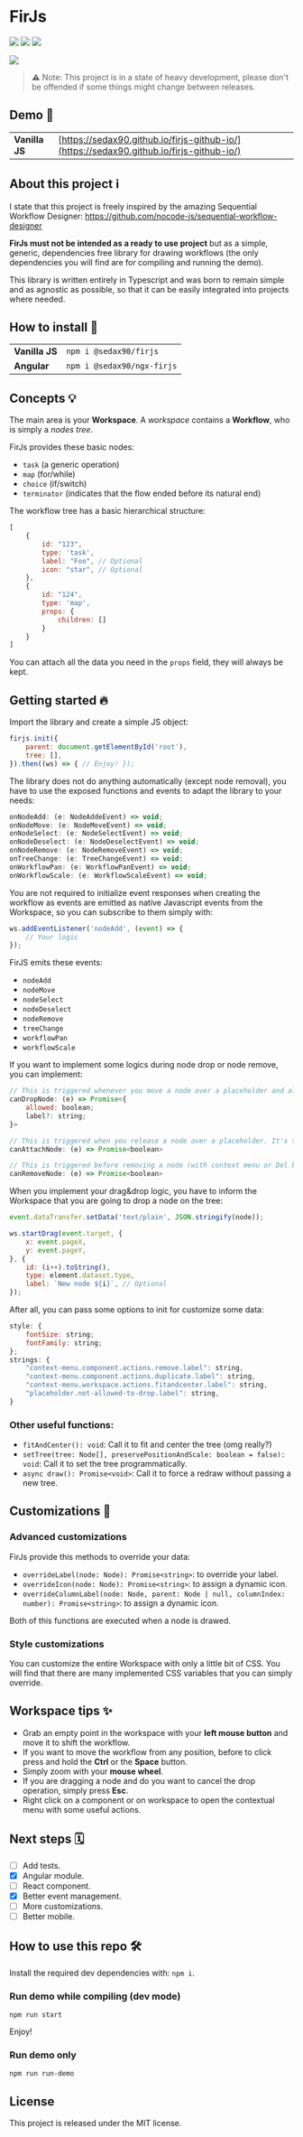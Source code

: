 # FirJs

![](https://img.shields.io/github/license/sedax90/firjs)
![](https://img.shields.io/github/package-json/v/sedax90/firjs?color=%23f0db4f&filename=lib%2Fpackage.json&label=Vanilla%20JS&logo=javascript)
![](https://img.shields.io/github/package-json/v/sedax90/firjs?color=%23dd1b16&filename=angular%2Fprojects%2Fngx-firjs%2Fpackage.json&label=Angular&logo=angular)

![](https://user-images.githubusercontent.com/5001801/224503499-9dd881a7-028f-4b16-824b-b689770bdc0d.png)

> ⚠️ Note: This project is in a state of heavy development, please don't be offended if some things might change between releases.

## Demo 🚀️

|||
|----------|-------------|
|**Vanilla JS**|[https://sedax90.github.io/firjs-github-io/](https://sedax90.github.io/firjs-github-io/)|

## About this project ℹ️

I state that this project is freely inspired by the amazing Sequential Workflow Designer: https://github.com/nocode-js/sequential-workflow-designer

**FirJs must not be intended as a ready to use project** but as a simple, generic, dependencies free library for drawing workflows (the only dependencies you will find are for compiling and running the demo).

This library is written entirely in Typescript and was born to remain simple and as agnostic as possible, so that it can be easily integrated into projects where needed.

## How to install 🥑️

|||
|----------|-------------|
|**Vanilla JS**|`npm i @sedax90/firjs`|
|**Angular**|`npm i @sedax90/ngx-firjs`|

## Concepts 💡️

The main area is your **Workspace**. A _workspace_ contains a **Workflow**, who is simply a _nodes tree_.

FirJs provides these basic nodes:

- `task` (a generic operation)
- `map` (for/while)
- `choice` (if/switch)
- `terminator` (indicates that the flow ended before its natural end)

The workflow tree has a basic hierarchical structure:

```javascript
[
	{
		id: "123",
		type: 'task',
		label: "Foo", // Optional
		icon: "star", // Optional
	},
	{
		id: "124",
		type: 'map',
		props: {
			children: []
		}
	}
]
```

You can attach all the data you need in the `props` field, they will always be kept.

## Getting started 🔥️

Import the library and create a simple JS object:

```javascript
firjs.init({
    parent: document.getElementById('root'),
    tree: [],
}).then((ws) => { // Enjoy! });
```

The library does not do anything automatically (except node removal), you have to use the exposed functions and events to adapt the library to your needs:

```javascript
onNodeAdd: (e: NodeAddeEvent) => void;
onNodeMove: (e: NodeMoveEvent) => void;
onNodeSelect: (e: NodeSelectEvent) => void;
onNodeDeselect: (e: NodeDeselectEvent) => void;
onNodeRemove: (e: NodeRemoveEvent) => void;
onTreeChange: (e: TreeChangeEvent) => void;
onWorkflowPan: (e: WorkflowPanEvent) => void;
onWorkflowScale: (e: WorkflowScaleEvent) => void;
```

You are not required to initialize event responses when creating the workflow as events are emitted as native Javascript events from the Workspace, so you can subscribe to them simply with:

```javascript
ws.addEventListener('nodeAdd', (event) => {
	// Your logic
});
```

FirJS emits these events:

- `nodeAdd`
- `nodeMove`
- `nodeSelect`
- `nodeDeselect`
- `nodeRemove`
- `treeChange`
- `workflowPan`
- `workflowScale`

If you want to implement some logics during node drop or node remove, you can implement:

```javascript
// This is triggered whenever you move a node over a placeholder and allows you to override whether a node can be added to that placeholder or not (you can also add a custom message for the user if you want).
canDropNode: (e) => Promise<{
	allowed: boolean;
	label?: string;
}>

// This is triggered when you release a node over a placeholder. It's the last chance for you to implement a custom logic for allow/disallow node attachment.
canAttachNode: (e) => Promise<boolean>

// This is triggered before removing a node (with context menu or Del button).
canRemoveNode: (e) => Promise<boolean>
```

When you implement your drag&drop logic, you have to inform the Workspace that you are going to drop a node on the tree:

```javascript
event.dataTransfer.setData('text/plain', JSON.stringify(node));

ws.startDrag(event.target, {
    x: event.pageX,
    y: event.pageY,
}, {
    id: (i++).toString(),
    type: element.dataset.type,
    label: `New node ${i}`, // Optional
});
```

After all, you can pass some options to init for customize some data:

```javascript
style: {
    fontSize: string;
    fontFamily: string;
};
strings: {
    "context-menu.component.actions.remove.label": string,
    "context-menu.component.actions.duplicate.label": string,
    "context-menu.workspace.actions.fitandcenter.label": string,
	"placeholder.not-allowed-to-drop.label": string,
}
```

### Other useful functions:

- `fitAndCenter(): void`: Call it to fit and center the tree (omg really?)
- `setTree(tree: Node[], preservePositionAndScale: boolean = false): void`: Call it to set the tree programmatically.
- `async draw(): Promise<void>`: Call it to force a redraw without passing a new tree.

## Customizations 🎨️

### Advanced customizations

FirJs provide this methods to override your data:

- `overrideLabel(node: Node): Promise<string>`: to override your label.
- `overrideIcon(node: Node): Promise<string>`: to assign a dynamic icon.
- `overrideColumnLabel(node: Node, parent: Node | null, columnIndex: number): Promise<string>`: to assign a dynamic icon.

Both of this functions are executed when a node is drawed.

### Style customizations

You can customize the entire Workspace with only a little bit of CSS. You will find that there are many implemented CSS variables that you can simply override.

## Workspace tips ✨️

- Grab an empty point in the workspace with your **left mouse button** and move it to shift the workflow.
- If you want to move the workflow from any position, before to click press and hold the **Ctrl** or the **Space** button.
- Simply zoom with your **mouse wheel**.
- If you are dragging a node and do you want to cancel the drop operation, simply press **Esc**.
- Right click on a component or on workspace to open the contextual menu with some useful actions.

## Next steps 🗓️

- [ ] Add tests.
- [x] Angular module.
- [ ] React component.
- [x] Better event management.
- [ ] More customizations.
- [ ] Better mobile.

## How to use this repo 🛠️

Install the required dev dependencies with: `npm i`.

### Run demo while compiling (dev mode)

`npm run start`

Enjoy!

### Run demo only

`npm run run-demo`

## License

This project is released under the MIT license.
